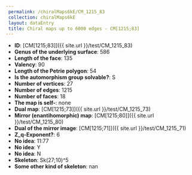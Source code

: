 ```yaml
--- 
 permalink: /chiralMaps6kE/CM_1215_83 
 collection: chiralMaps6kE
 layout: dataEntry
 title: Chiral maps up to 6000 edges - CM[1215;83]
---
```


- **ID**: [CM[1215;83]]({{ site.url }}/test/CM_1215_83)
- **Genus of the underlying surface**: 586
- **Length of the face**: 135
- **Valency**: 90
- **Length of the Petrie polygon**: 54
- **Is the automorphism group solvable?**: S
- **Number of vertices**: 27
- **Number of edges**: 1215
- **Number of faces**: 18
- **The map is self-**: none
- **Dual map**: [CM[1215;73]]({{ site.url }}/test/CM_1215_73)
- **Mirror (enantihomorphic) map**: [CM[1215;80]]({{ site.url }}/test/CM_1215_80)
- **Dual of the mirror image**: [CM[1215;71]]({{ site.url }}/test/CM_1215_71)
- **Z_q-Exponent?**: 6
- **No idea**:  11:77
- **No idea**: Y
- **No idea**: N
- **Skeleton**: Sk(27;10)^5
- **Some other kind of skeleton**: nan
